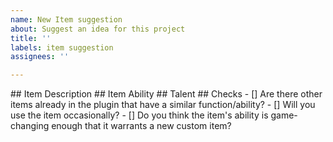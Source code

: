 ```yaml
---
name: New Item suggestion
about: Suggest an idea for this project
title: ''
labels: item suggestion
assignees: ''

---
```


<!-- Do note that suggesting an item does not mean that it will be added --!>

<!-- Describe the item here (How it looks, what item is it, does it glow, name, lore, etc.) --!>
## Item Description

<!-- Describe what the item does (abilities) --!>
## Item Ability

<!-- Choose the talent/idol that correlates with the item --!>
## Talent

<!-- These are questions that you should ask yourself to make sure there aren't useless items in the plugin --!>
## Checks
- [] Are there other items already in the plugin that have a similar function/ability?
- [] Will you use the item occasionally?
- [] Do you think the item's ability is game-changing enough that it warrants a new custom item?
